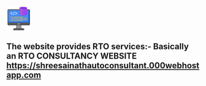 <img src="https://github.com/shubham-misal/Internship-Project/blob/main/001-backend.png" alt="NormalIcon" align="center">
<h2>
The website provides RTO services:- Basically an RTO CONSULTANCY WEBSITE <br>
<a href="https://shreesainathautoconsultant.000webhostapp.com" target="_blank" >https://shreesainathautoconsultant.000webhostapp.com</a>
</h2>

